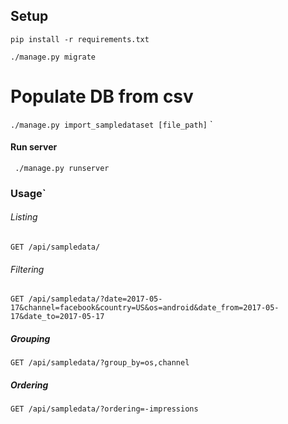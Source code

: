 ## Setup

```pip install -r requirements.txt```

```./manage.py migrate```

# Populate DB from csv
```./manage.py import_sampledataset [file_path]```
`

#### Run server
``` ./manage.py runserver```

### Usage`

###### Listing
``` GET /api/sampledata/ ```
###### Filtering
```GET /api/sampledata/?date=2017-05-17&channel=facebook&country=US&os=android&date_from=2017-05-17&date_to=2017-05-17```
##### Grouping
```GET /api/sampledata/?group_by=os,channel```
##### Ordering
``` GET /api/sampledata/?ordering=-impressions ```